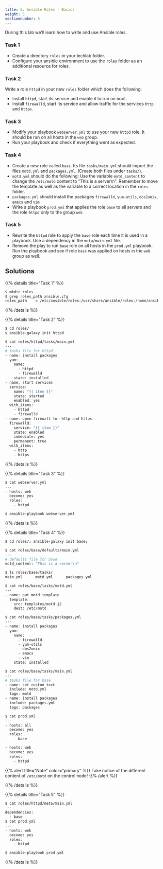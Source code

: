 ```yaml
---
title: 5. Ansible Roles - Basics
weight: 5
sectionnumber: 5
---
```


During this lab we’ll learn how to write and use Ansible roles.

### Task 1

* Create a directory `roles` in your techlab folder.
* Configure your ansible environment to use the `roles` folder as an additional resource for roles.

### Task 2

Write a role `httpd` in your new `roles` folder which does the
following:

* Install `httpd`, start its service and enable it to run on boot.
* Install `firewalld`, start its service and allow traffic for the services `http` and `https`.

### Task 3

* Modify your playbook `webserver.yml` to use your new `httpd` role. It should be run on all hosts in the `web` group.
* Run your playbook and check if everything went as expected.

### Task 4

* Create a new role called `base`. Its file `tasks/main.yml` should import the files `motd.yml` and `packages.yml`. (Create both files under `tasks/`).
* `motd.yml` should do the following: Use the variable `motd_content` to change the `/etc/motd` content to "This is a server\\n". Remember to move the template as well as the variable to a correct location in the `roles` folder.
* `packages.yml` should install the packages `firewalld`, `yum-utils`, `dos2unix`, `emacs` and `vim`
* Write a playbook `prod.yml` that applies the role `base` to all servers and the role `httpd` only to the group `web`

### Task 5

* Rewrite the `httpd` role to apply the `base` role each time it is used in a playbook. Use a dependency in the `meta/main.yml` file.
* Remove the play to run `base` role on all hosts in the `prod.yml` playbook. Run the playbook and see if role `base` was applied on hosts in the `web` group as well.

## Solutions

{{% details title="Task 1" %}}
```bash
$ mkdir roles
$ grep roles_path ansible.cfg
roles_path    = /etc/ansible/roles:/usr/share/ansible/roles:/home/ansible/techlab/roles
```
{{% /details %}}

{{% details title="Task 2" %}}
```bash
$ cd roles/
$ ansible-galaxy init httpd

$ cat roles/httpd/tasks/main.yml
---
# tasks file for httpd
- name: install packages
  yum:
    name:
      - httpd
      - firewalld
    state: installed
- name: start services
  service:
    name: "{{ item }}"
    state: started
    enabled: yes
  with_items:
    - httpd
    - firewalld
- name: open firewall for http and https
  firewalld:
    service: "{{ item }}"
    state: enabled
    immediate: yes
    permanent: true
  with_items:
    - http
    - https
```
{{% /details %}}

{{% details title="Task 3" %}}
```bash
$ cat webserver.yml
---
- hosts: web
  become: yes
  roles:
    - httpd

$ ansible-playbook webserver.yml
```
{{% /details %}}

{{% details title="Task 4" %}}
```bash
$ cd roles/; ansible-galaxy init base;

$ cat roles/base/defaults/main.yml
---
# defaults file for base
motd_content: "This is a server\n"

$ ls roles/base/tasks/
main.yml      motd.yml      packages.yml

$ cat roles/base/tasks/motd.yml
---
- name: put motd template
  template:
    src: templates/motd.j2
    dest: /etc/motd

$ cat roles/base/tasks/packages.yml
---
- name: install packages
  yum:
    name:
      - firewalld
      - yum-utils
      - dos2unix
      - emacs
      - vim
    state: installed

$ cat roles/base/tasks/main.yml
---
# tasks file for base
- name: set custom text
  include: motd.yml
  tags: motd
- name: install packages
  include: packages.yml
  tags: packages

$ cat prod.yml
---
- hosts: all
  become: yes
  roles:
    - base

- hosts: web
  become: yes
  roles:
    - httpd
```

{{% alert title="Note" color="primary" %}}
Take notice of the different content of `/etc/motd` on the control node!
{{% /alert %}}

{{% /details %}}

{{% details title="Task 5" %}}

```bash
$ cat roles/httpd/meta/main.yml
---
dependencies:
  - base
$ cat prod.yml
---
- hosts: web
  become: yes
  roles:
    - httpd

$ ansible-playbook prod.yml
```

{{% /details %}}
